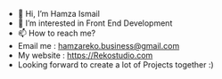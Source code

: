 - 👋 Hi, I’m Hamza Ismail
- 👀 I’m interested in Front End Development
- 📫 How to reach me? 
- Email me : hamzareko.business@gmail.com
- My website : https://Rekostudio.com
- Looking forward to create a lot of Projects together :)

<!--
**HamzaReko/HamzaReko** is a ✨ _special_ ✨ repository because its `README.md` (this file) appears on your GitHub profile.

Here are some ideas to get you started:

- 🔭 I’m currently working on ...
- 🌱 I’m currently learning ...
- 👯 I’m looking to collaborate on ...
- 🤔 I’m looking for help with ...
- 💬 Ask me about ...
- 📫 How to reach me: ...
- 😄 Pronouns: ...
- ⚡ Fun fact: ...
-->
